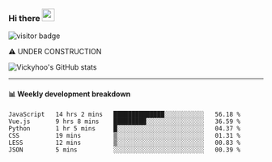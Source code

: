 ### Hi there <a href="https://www.gautamkrishnar.com/"><img src="https://media.giphy.com/media/hvRJCLFzcasrR4ia7z/giphy.gif" width="25px"></a>

![visitor badge](https://visitor-badge.glitch.me/badge?page_id=vickyhoo.vickyhoo&left_color=black&right_color=cornflowerblue)

⚠️ UNDER CONSTRUCTION

![Vickyhoo's GitHub stats](https://github-readme-stats.vercel.app/api?username=vickyhoo&theme=react&show_icons=true&count_private=true)

---

#### :bar_chart: Weekly development breakdown

<!--START_SECTION:waka-->

```text
JavaScript   14 hrs 2 mins   ██████████████░░░░░░░░░░░   56.18 %
Vue.js       9 hrs 8 mins    █████████░░░░░░░░░░░░░░░░   36.59 %
Python       1 hr 5 mins     █░░░░░░░░░░░░░░░░░░░░░░░░   04.37 %
CSS          19 mins         ▒░░░░░░░░░░░░░░░░░░░░░░░░   01.31 %
LESS         12 mins         ▒░░░░░░░░░░░░░░░░░░░░░░░░   00.83 %
JSON         5 mins          ░░░░░░░░░░░░░░░░░░░░░░░░░   00.39 %
```

<!--END_SECTION:waka-->


<!--
**vickyhoo/vickyhoo** is a ✨ _special_ ✨ repository because its `README.md` (this file) appears on your GitHub profile.

Here are some ideas to get you started:

- 🔭 I’m currently working on ...
- 🌱 I’m currently learning ...
- 👯 I’m looking to collaborate on ...
- 🤔 I’m looking for help with ...
- 💬 Ask me about ...
- 📫 How to reach me: ...
- 😄 Pronouns: ...
- ⚡ Fun fact: ...
-->
